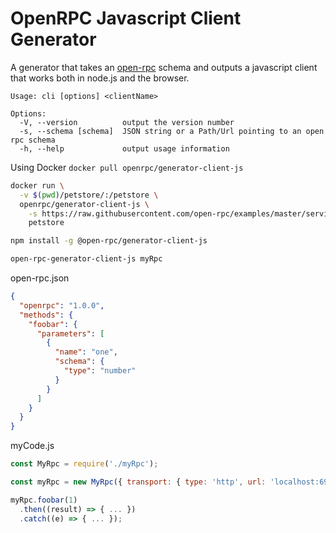 # OpenRPC Javascript Client Generator

A generator that takes an [open-rpc](https://github.com/open-rpc/spec) schema and outputs a javascript client that works both in node.js and the browser.

```
Usage: cli [options] <clientName>

Options:
  -V, --version          output the version number
  -s, --schema [schema]  JSON string or a Path/Url pointing to an open rpc schema
  -h, --help             output usage information
```

Using Docker
`docker pull openrpc/generator-client-js`
```sh
docker run \
  -v $(pwd)/petstore/:/petstore \
  openrpc/generator-client-js \
    -s https://raw.githubusercontent.com/open-rpc/examples/master/service-descriptions/petstore.json
    petstore
```

```sh
npm install -g @open-rpc/generator-client-js

open-rpc-generator-client-js myRpc
```

open-rpc.json
```json
{
  "openrpc": "1.0.0",
  "methods": {
    "foobar": {
      "parameters": [
        {
          "name": "one",
          "schema": {
            "type": "number"
          }
        }
      ]
    }
  }
}

```

myCode.js
```js
const MyRpc = require('./myRpc');

const myRpc = new MyRpc({ transport: { type: 'http', url: 'localhost:6969' } });

myRpc.foobar(1)
  .then((result) => { ... })
  .catch((e) => { ... });
```
